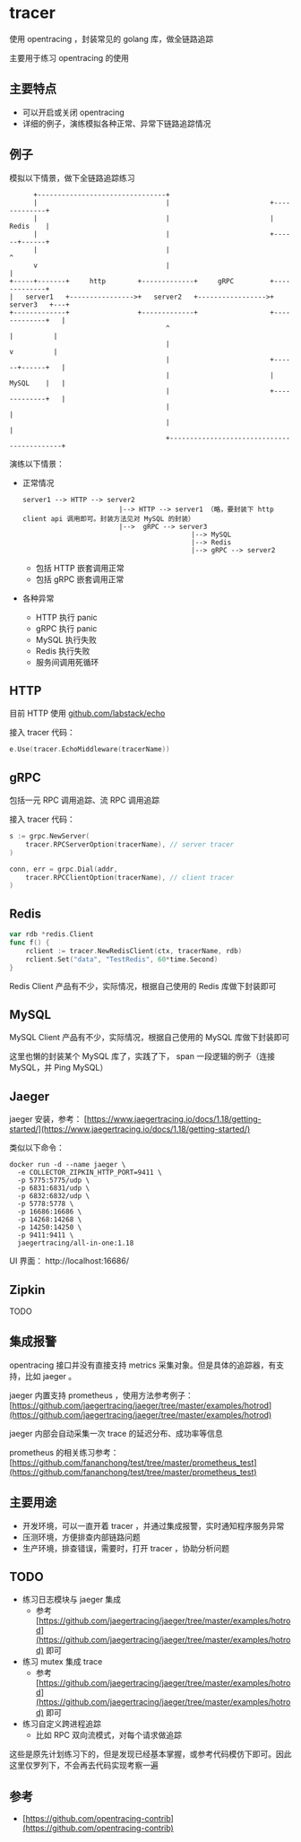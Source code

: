 # tracer

使用 opentracing ，封装常见的 golang 库，做全链路追踪

主要用于练习 opentracing 的使用

## 主要特点

- 可以开启或关闭 opentracing
- 详细的例子，演练模拟各种正常、异常下链路追踪情况

## 例子

模拟以下情景，做下全链路追踪练习

```
      +--------------------------------+
      |                                |                         +-------------+
      |                                |                         |    Redis    |
      |                                |                         +------+------+
      |                                |                                ^
      v                                |                                |
+-----+-------+     http        +-------------+     gRPC         +-------------+
|   server1   +---------------->+   server2   +----------------->+   server3   +---+
+-------------+                 +-------------+                  +-------------+   |
                                       ^                                |          |
                                       |                                v          |
                                       |                         +------+------+   |
                                       |                         |    MySQL    |   |
                                       |                         +-------------+   |
                                       |                                           |
                                       |                                           |
                                       +-------------------------------------------+
```

演练以下情景：
- 正常情况
  ```
  server1 --> HTTP --> server2
                          |--> HTTP --> server1 （略，要封装下 http client api 调用即可。封装方法见对 MySQL 的封装）
                          |-->  gRPC --> server3
                                            |--> MySQL
                                            |--> Redis
                                            |--> gRPC --> server2
  ```
  - 包括 HTTP 嵌套调用正常
  - 包括 gRPC 嵌套调用正常

- 各种异常
  - HTTP 执行 panic
  - gRPC 执行 panic
  - MySQL 执行失败
  - Redis 执行失败
  - 服务间调用死循环


## HTTP

目前 HTTP 使用 [github.com/labstack/echo](github.com/labstack/echo)

接入 tracer 代码：

```go
e.Use(tracer.EchoMiddleware(tracerName))
```

## gRPC

包括一元 RPC 调用追踪、流 RPC 调用追踪

接入 tracer 代码：

```go
s := grpc.NewServer(
	tracer.RPCServerOption(tracerName), // server tracer
)
```

```go
conn, err = grpc.Dial(addr,
	tracer.RPCClientOption(tracerName), // client tracer
)
```

## Redis

```go
var rdb *redis.Client
func f() {
	rclient := tracer.NewRedisClient(ctx, tracerName, rdb)
	rclient.Set("data", "TestRedis", 60*time.Second)
}
```

Redis Client 产品有不少，实际情况，根据自己使用的 Redis 库做下封装即可

## MySQL

MySQL Client 产品有不少，实际情况，根据自己使用的 MySQL 库做下封装即可

这里也懒的封装某个 MySQL 库了，实践了下， span 一段逻辑的例子（连接 MySQL，并 Ping MySQL）

## Jaeger

jaeger 安装，参考： [https://www.jaegertracing.io/docs/1.18/getting-started/](https://www.jaegertracing.io/docs/1.18/getting-started/)

类似以下命令：

```vim
docker run -d --name jaeger \
  -e COLLECTOR_ZIPKIN_HTTP_PORT=9411 \
  -p 5775:5775/udp \
  -p 6831:6831/udp \
  -p 6832:6832/udp \
  -p 5778:5778 \
  -p 16686:16686 \
  -p 14268:14268 \
  -p 14250:14250 \
  -p 9411:9411 \
  jaegertracing/all-in-one:1.18
```

UI 界面： http://localhost:16686/

## Zipkin

TODO


## 集成报警

opentracing 接口并没有直接支持 metrics 采集对象。但是具体的追踪器，有支持，比如 jaeger 。

jaeger 内置支持 prometheus ，使用方法参考例子：[https://github.com/jaegertracing/jaeger/tree/master/examples/hotrod](https://github.com/jaegertracing/jaeger/tree/master/examples/hotrod)

jaeger 内部会自动采集一次 trace 的延迟分布、成功率等信息

prometheus 的相关练习参考： [https://github.com/fananchong/test/tree/master/prometheus_test](https://github.com/fananchong/test/tree/master/prometheus_test)


## 主要用途

- 开发环境，可以一直开着 tracer ，并通过集成报警，实时通知程序服务异常
- 压测环境，方便排查内部链路问题
- 生产环境，排查错误，需要时，打开 tracer ，协助分析问题


## TODO

- 练习日志模块与 jaeger 集成
  - 参考 [https://github.com/jaegertracing/jaeger/tree/master/examples/hotrod](https://github.com/jaegertracing/jaeger/tree/master/examples/hotrod) 即可
- 练习 mutex 集成 trace
  - 参考 [https://github.com/jaegertracing/jaeger/tree/master/examples/hotrod](https://github.com/jaegertracing/jaeger/tree/master/examples/hotrod) 即可
- 练习自定义跨进程追踪
  - 比如 RPC 双向流模式，对每个请求做追踪

这些是原先计划练习下的，但是发现已经基本掌握，或参考代码模仿下即可。因此这里仅罗列下，不会再去代码实现考察一遍


## 参考

- [https://github.com/opentracing-contrib](https://github.com/opentracing-contrib)
